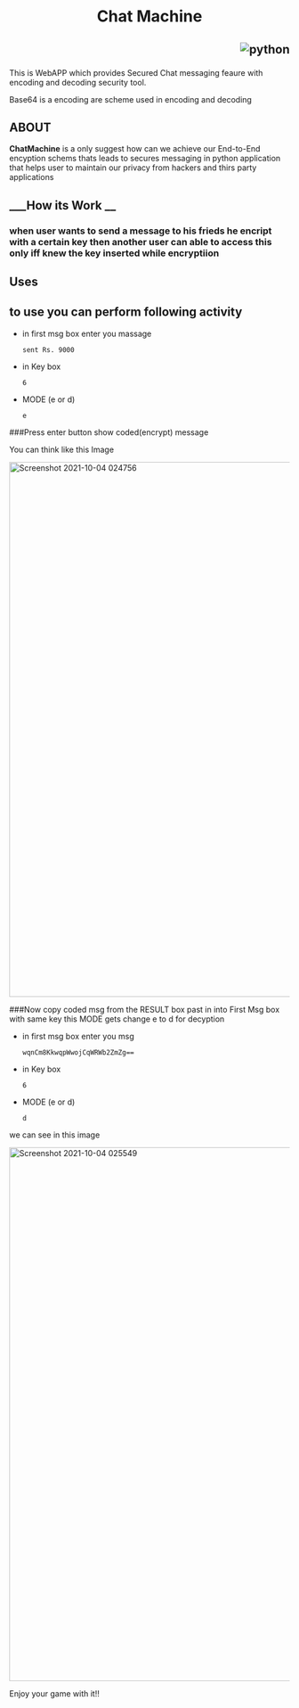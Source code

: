 <h1 align="center"> Chat Machine  </h1>

<h2 align="right">

![python](https://forthebadge.com/images/badges/made-with-python.svg)

</h2>

This is WebAPP which provides Secured Chat messaging feaure with encoding and decoding security tool. 

Base64 is a encoding are scheme used in encoding and decoding


## __ABOUT__
**ChatMachine** is a only suggest how can we achieve our End-to-End encyption schems thats leads to secures messaging in python application that helps user to maintain our privacy from hackers and thirs party applications 

## ___How its Work __
### when user wants to send a message to his frieds he encript with a certain key then another user can able to access this only iff knew the key inserted while encryptiion

## __Uses__

## to use you can perform following activity

- in first msg box enter you massage
    ```
    sent Rs. 9000
    ```
- in Key box
    ```
    6
    ```

- MODE (e or d)
    ```
    e
    ```
 ###Press enter button show coded(encrypt) message 
 
 You can think like this Image
 
 <img width="960" alt="Screenshot 2021-10-04 024756" src="https://user-images.githubusercontent.com/85605208/135771936-986837bd-c037-498d-beaa-18c3314bae7c.png">

###Now copy coded msg from the RESULT box past in into First Msg box with same key this MODE gets change e to d for decyption

- in first msg box enter you msg
    ```
    wqnCm8KkwqpWwojCqWRWb2ZmZg==
    ```
- in Key box
    ```
    6
    ```

- MODE (e or d)
    ```
    d
    ```
 we can see in this image
 
 <img width="958" alt="Screenshot 2021-10-04 025549" src="https://user-images.githubusercontent.com/85605208/135772069-7e7b13ef-9535-41a2-a0f2-a85f584d6e9a.png">

 

Enjoy your game with it!!